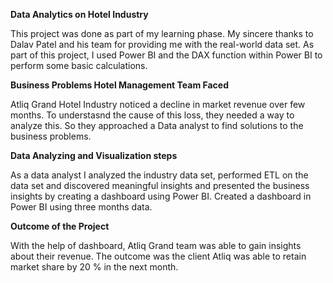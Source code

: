 **Data Analytics on Hotel Industry**
 
This project was done as part of my learning phase. My sincere thanks to Dalav Patel and his team for providing me with the real-world data set. As part of this project, I used Power BI and the DAX function within Power BI to perform some basic calculations.
 
**Business Problems Hotel Management Team Faced**

Atliq Grand Hotel Industry noticed a decline in market revenue over few months. To understasnd the cause of this loss, they needed a way to analyze this. So they approached a Data analyst to find solutions to the business problems.

**Data Analyzing and Visualization steps**

As a data analyst I analyzed the industry data set, performed ETL on the data set and discovered meaningful insights and presented the business insights by creating a dashboard using Power BI.
Created a dashboard in Power BI using three months data.

**Outcome of the Project**

With the help of dashboard, Atliq Grand team was able to gain insights about their revenue. The outcome was the client Atliq was able to retain market share by 20 % in the next month.
